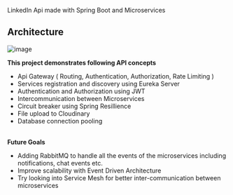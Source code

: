 LinkedIn Api made with Spring Boot and Microservices
## Architecture
![image](https://github.com/user-attachments/assets/084704de-b083-444a-88ee-4ec35db92f90)




**This project demonstrates following API concepts<br/>**
- Api Gateway ( Routing, Authentication, Authorization, Rate Limiting )
- Services registration and discovery using Eureka Server
- Authentication and Authorization using JWT
- Intercommunication between Microservices
- Circuit breaker using Spring Resillience
- File upload to Cloudinary
- Database connection pooling
<br/><br/>

**Future Goals**
- Adding RabbitMQ to handle all the events of the microservices including notifications, chat events etc.
- Improve scalability with Event Driven Architecture
- Try looking into Service Mesh for better inter-communication between microservices
